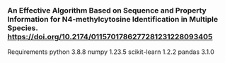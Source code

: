 ### An Effective Algorithm Based on Sequence and Property Information for N4-methylcytosine Identification in Multiple Species. https://doi.org/10.2174/0115701786277281231228093405



Requirements
python 3.8.8
numpy 1.23.5
scikit-learn 1.2.2
pandas 3.1.0

